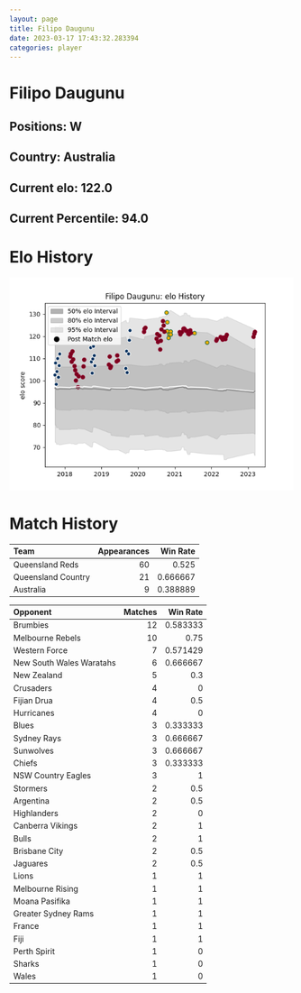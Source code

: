 ```yaml
---  
layout: page  
title: Filipo Daugunu  
date: 2023-03-17 17:43:32.283394  
categories: player  
---
```

# Filipo Daugunu

## Positions: W

## Country: Australia

## Current elo: 122.0

## Current Percentile: 94.0

# Elo History


![elo history](history_FilipoDaugunu.png)
# Match History


| Team               |   Appearances |   Win Rate |
|:-------------------|--------------:|-----------:|
| Queensland Reds    |            60 |   0.525    |
| Queensland Country |            21 |   0.666667 |
| Australia          |             9 |   0.388889 |

| Opponent                 |   Matches |   Win Rate |
|:-------------------------|----------:|-----------:|
| Brumbies                 |        12 |   0.583333 |
| Melbourne Rebels         |        10 |   0.75     |
| Western Force            |         7 |   0.571429 |
| New South Wales Waratahs |         6 |   0.666667 |
| New Zealand              |         5 |   0.3      |
| Crusaders                |         4 |   0        |
| Fijian Drua              |         4 |   0.5      |
| Hurricanes               |         4 |   0        |
| Blues                    |         3 |   0.333333 |
| Sydney Rays              |         3 |   0.666667 |
| Sunwolves                |         3 |   0.666667 |
| Chiefs                   |         3 |   0.333333 |
| NSW Country Eagles       |         3 |   1        |
| Stormers                 |         2 |   0.5      |
| Argentina                |         2 |   0.5      |
| Highlanders              |         2 |   0        |
| Canberra Vikings         |         2 |   1        |
| Bulls                    |         2 |   1        |
| Brisbane City            |         2 |   0.5      |
| Jaguares                 |         2 |   0.5      |
| Lions                    |         1 |   1        |
| Melbourne Rising         |         1 |   1        |
| Moana Pasifika           |         1 |   1        |
| Greater Sydney Rams      |         1 |   1        |
| France                   |         1 |   1        |
| Fiji                     |         1 |   1        |
| Perth Spirit             |         1 |   0        |
| Sharks                   |         1 |   0        |
| Wales                    |         1 |   0        |